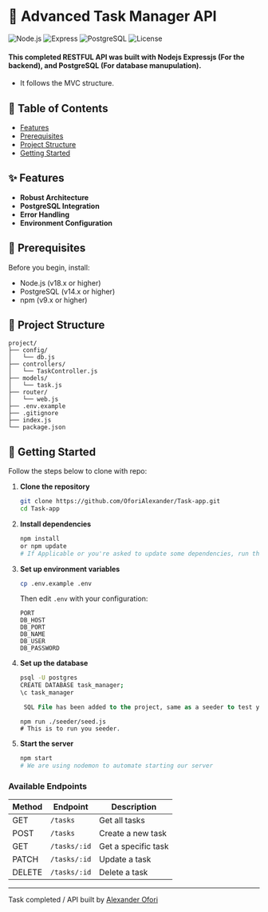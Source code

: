 # 🚀 Advanced Task Manager API

![Node.js](https://img.shields.io/badge/Node.js-v18.x-green.svg)
![Express](https://img.shields.io/badge/Express-v4.x-blue.svg)
![PostgreSQL](https://img.shields.io/badge/PostgreSQL-v14.x-blue.svg)
![License](https://img.shields.io/badge/license-MIT-green.svg)

#### This completed RESTFUL API was built with Nodejs Expressjs (For the backend), and PostgreSQL (For database manupulation).
- It follows the MVC structure.

## 📑 Table of Contents

- [Features](#-features)
- [Prerequisites](#-prerequisites)
- [Project Structure](#-project-structure)
- [Getting Started](#-getting-started)

## ✨ Features

- **Robust Architecture**
- **PostgreSQL Integration**
- **Error Handling**
- **Environment Configuration**

## 🔧 Prerequisites

Before you begin, install:

- Node.js (v18.x or higher)
- PostgreSQL (v14.x or higher)
- npm (v9.x or higher)

## 📁 Project Structure

```
project/
├── config/
│   └── db.js         
├── controllers/
│   └── TaskController.js
├── models/
│   └── task.js
├── router/
│   └── web.js
├── .env.example      
├── .gitignore
├── index.js           
└── package.json
```

## 🚀 Getting Started

Follow the steps below to clone with repo:

1. **Clone the repository**
   ```bash
   git clone https://github.com/OforiAlexander/Task-app.git
   cd Task-app
   ```

2. **Install dependencies**
   ```bash
   npm install 
   or npm update 
   # If Applicable or you're asked to update some dependencies, run the update command
   ```

3. **Set up environment variables**
   ```bash
   cp .env.example .env
   ```
   Then edit `.env` with your configuration:
   ```env
   PORT
   DB_HOST
   DB_PORT
   DB_NAME
   DB_USER
   DB_PASSWORD
   ```

4. **Set up the database**
   ```bash
   psql -U postgres
   CREATE DATABASE task_manager;
   \c task_manager
   ```
   ```sql
    SQL File has been added to the project, same as a seeder to test your db
   ```
   ``` seeder
   npm run ./seeder/seed.js
   # This is to run you seeder. 
   ```

5. **Start the server**
   ```bash
   npm start
   # We are using nodemon to automate starting our server
   ```

### Available Endpoints

| Method | Endpoint | Description |
|--------|----------|-------------|
| GET | `/tasks` | Get all tasks |
| POST | `/tasks` | Create a new task |
| GET | `/tasks/:id` | Get a specific task |
| PATCH | `/tasks/:id` | Update a task |
| DELETE | `/tasks/:id` | Delete a task |

---
Task completed / API built by [Alexander Ofori](https://github.com/OforiAlexander)
